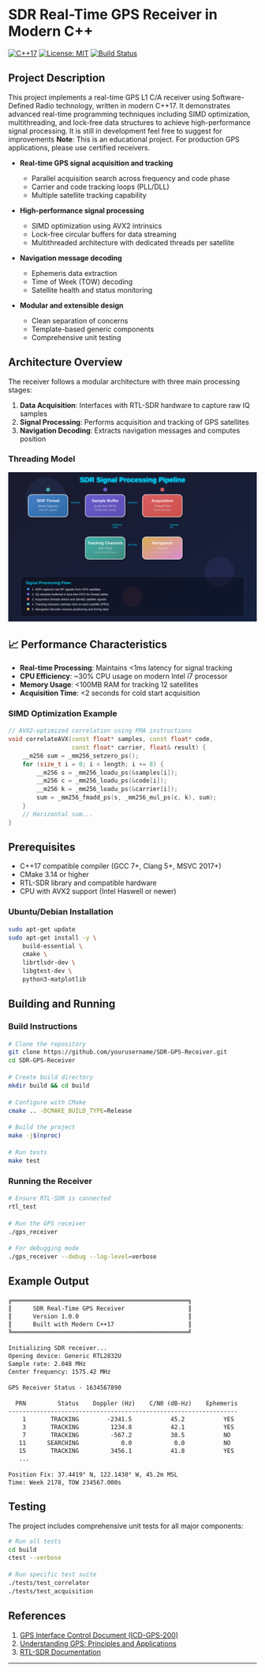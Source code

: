 # SDR Real-Time GPS Receiver in Modern C++

[![C++17](https://img.shields.io/badge/C%2B%2B-17-blue.svg)](https://isocpp.org/std/the-standard)
[![License: MIT](https://img.shields.io/badge/License-MIT-yellow.svg)](https://opensource.org/licenses/MIT)
[![Build Status](https://img.shields.io/badge/build-passing-brightgreen.svg)]()

## Project Description

This project implements a real-time GPS L1 C/A receiver using Software-Defined Radio technology, written in modern C++17. It demonstrates advanced real-time programming techniques including SIMD optimization, multithreading, and lock-free data structures to achieve high-performance signal processing. It is still in development feel free to suggest for improvements
**Note**: This is an educational project. For production GPS applications, please use certified receivers.

- **Real-time GPS signal acquisition and tracking**
  - Parallel acquisition search across frequency and code phase
  - Carrier and code tracking loops (PLL/DLL)
  - Multiple satellite tracking capability

- **High-performance signal processing**
  - SIMD optimization using AVX2 intrinsics
  - Lock-free circular buffers for data streaming
  - Multithreaded architecture with dedicated threads per satellite

- **Navigation message decoding**
  - Ephemeris data extraction
  - Time of Week (TOW) decoding
  - Satellite health and status monitoring

- **Modular and extensible design**
  - Clean separation of concerns
  - Template-based generic components
  - Comprehensive unit testing



##  Architecture Overview

The receiver follows a modular architecture with three main processing stages:

1. **Data Acquisition**: Interfaces with RTL-SDR hardware to capture raw IQ samples
2. **Signal Processing**: Performs acquisition and tracking of GPS satellites
3. **Navigation Decoding**: Extracts navigation messages and computes position

### Threading Model

![SDR Pipeline Diagram](./docs/sdr-pipeline.svg)

## 📈 Performance Characteristics

- **Real-time Processing**: Maintains <1ms latency for signal tracking
- **CPU Efficiency**: ~30% CPU usage on modern Intel i7 processor
- **Memory Usage**: <100MB RAM for tracking 12 satellites
- **Acquisition Time**: <2 seconds for cold start acquisition

### SIMD Optimization Example

```cpp
// AVX2-optimized correlation using FMA instructions
void correlateAVX(const float* samples, const float* code, 
                  const float* carrier, float& result) {
    __m256 sum = _mm256_setzero_ps();
    for (size_t i = 0; i < length; i += 8) {
        __m256 s = _mm256_loadu_ps(&samples[i]);
        __m256 c = _mm256_loadu_ps(&code[i]);
        __m256 k = _mm256_loadu_ps(&carrier[i]);
        sum = _mm256_fmadd_ps(s, _mm256_mul_ps(c, k), sum);
    }
    // Horizontal sum...
}
```

## Prerequisites

- C++17 compatible compiler (GCC 7+, Clang 5+, MSVC 2017+)
- CMake 3.14 or higher
- RTL-SDR library and compatible hardware
- CPU with AVX2 support (Intel Haswell or newer)

### Ubuntu/Debian Installation

```bash
sudo apt-get update
sudo apt-get install -y \
    build-essential \
    cmake \
    librtlsdr-dev \
    libgtest-dev \
    python3-matplotlib
```

## Building and Running

### Build Instructions

```bash
# Clone the repository
git clone https://github.com/yourusername/SDR-GPS-Receiver.git
cd SDR-GPS-Receiver

# Create build directory
mkdir build && cd build

# Configure with CMake
cmake .. -DCMAKE_BUILD_TYPE=Release

# Build the project
make -j$(nproc)

# Run tests
make test
```

### Running the Receiver

```bash
# Ensure RTL-SDR is connected
rtl_test

# Run the GPS receiver
./gps_receiver

# For debugging mode
./gps_receiver --debug --log-level=verbose
```

##  Example Output

```
╔══════════════════════════════════════════════════╗
║      SDR Real-Time GPS Receiver                  ║
║      Version 1.0.0                               ║
║      Built with Modern C++17                     ║
╚══════════════════════════════════════════════════╝

Initializing SDR receiver...
Opening device: Generic RTL2832U
Sample rate: 2.048 MHz
Center frequency: 1575.42 MHz

GPS Receiver Status - 1634567890

  PRN         Status    Doppler (Hz)    C/N0 (dB-Hz)    Ephemeris
-----------------------------------------------------------------
    1       TRACKING        -2341.5           45.2           YES
    3       TRACKING         1234.8           42.1           YES
    7       TRACKING         -567.2           38.5           NO
   11      SEARCHING            0.0            0.0           NO
   15       TRACKING         3456.1           41.8           YES
   ...

Position Fix: 37.4419° N, 122.1430° W, 45.2m MSL
Time: Week 2178, TOW 234567.000s
```

## Testing

The project includes comprehensive unit tests for all major components:

```bash
# Run all tests
cd build
ctest --verbose

# Run specific test suite
./tests/test_correlator
./tests/test_acquisition
```



## References

1. [GPS Interface Control Document (ICD-GPS-200)](https://www.gps.gov/technical/icwg/)
2. [Understanding GPS: Principles and Applications](https://www.amazon.com/Understanding-GPS-Applications-Second-Elliott-Kaplan/dp/1580538940)
3. [RTL-SDR Documentation](https://www.rtl-sdr.com/)

---


